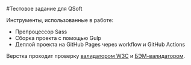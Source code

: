 #Тестовое задание для QSoft

Инструменты, использованные в работе:
* Препроцессор Sass
* Сборка проекта с помощью Gulp
* Деплой проекта на GitHub Pages через workflow и GitHub Actions

Верстка проходит проверку [валидатором W3C](https://validator.w3.org/) и [БЭМ-валидатором](https://yoksel.github.io/html-tree/).
